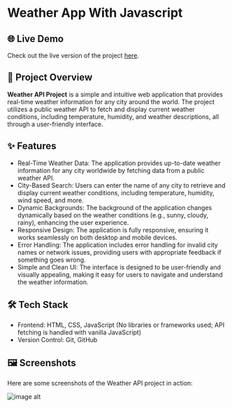 <h1>Weather App With Javascript</h1>


<h2>🌐 Live Demo</h2>
<p>Check out the live version of the project <a href="https://yashmalavade2002.github.io/Weather_Api/">here</a>.</p>
<h2>🚀 Project Overview</h2>

<p><strong>Weather API Project</strong> is a simple and intuitive web application that provides real-time weather information for any city around the world. The project utilizes a public weather API to fetch and display current weather conditions, including temperature, humidity, and weather descriptions, all through a user-friendly interface.</p>
<h2>✨ Features</h2>
<ul>
    <li><span class="highlight">Real-Time Weather Data:</span> The application provides up-to-date weather information for any city worldwide by fetching data from a public weather API.</li>
    <li><span class="highlight">City-Based Search:</span> Users can enter the name of any city to retrieve and display current weather conditions, including temperature, humidity, wind speed, and more.</li>
    <li><span class="highlight">Dynamic Backgrounds:</span> The background of the application changes dynamically based on the weather conditions (e.g., sunny, cloudy, rainy), enhancing the user experience.</li>
    <li><span class="highlight">Responsive Design:</span> The application is fully responsive, ensuring it works seamlessly on both desktop and mobile devices.</li>
    <li><span class="highlight">Error Handling:</span> The application includes error handling for invalid city names or network issues, providing users with appropriate feedback if something goes wrong.</li>
    <li><span class="highlight">Simple and Clean UI:</span> The interface is designed to be user-friendly and visually appealing, making it easy for users to navigate and understand the weather information.</li>
</ul>
   <h2>🛠️ Tech Stack</h2>
<ul>
    <li><span class="highlight">Frontend:</span> HTML, CSS, JavaScript (No libraries or frameworks used; API fetching is handled with vanilla JavaScript)</li>
    <li><span class="highlight">Version Control:</span> Git, GitHub</li>
</ul>

<h2>🖼️ Screenshots</h2>
<p>Here are some screenshots of the Weather API project in action:</p>

![image alt]()
